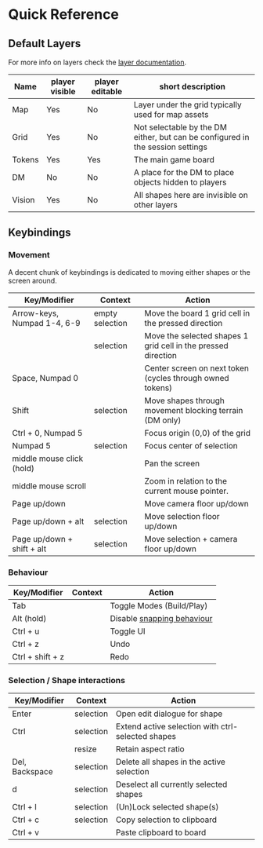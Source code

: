 # Quick Reference

## Default Layers

For more info on layers check the [layer documentation](/docs/dm/layers/).

| Name   | player visible | player editable | short description                                                              |
| ------ | -------------- | --------------- | ------------------------------------------------------------------------------ |
| Map    | Yes            | No              | Layer under the grid typically used for map assets                             |
| Grid   | Yes            | No              | Not selectable by the DM either, but can be configured in the session settings |
| Tokens | Yes            | Yes             | The main game board                                                            |
| DM     | No             | No              | A place for the DM to place objects hidden to players                          |
| Vision | Yes            | No              | All shapes here are invisible on other layers                                  |

## Keybindings

### Movement

A decent chunk of keybindings is dedicated to moving either shapes or the screen around.

| Key/Modifier                | Context         | Action                                                        |
| --------------------------- | --------------- | ------------------------------------------------------------- |
| Arrow-keys, Numpad 1-4, 6-9 | empty selection | Move the board 1 grid cell in the pressed direction           |
|                             | selection       | Move the selected shapes 1 grid cell in the pressed direction |
| Space, Numpad 0             |                 | Center screen on next token (cycles through owned tokens)     |
| Shift                       | selection       | Move shapes through movement blocking terrain (DM only)       |
| Ctrl + 0, Numpad 5          |                 | Focus origin (0,0) of the grid                                |
| Numpad 5                    | selection       | Focus center of selection                                     |
| middle mouse click (hold)   |                 | Pan the screen                                                |
| middle mouse scroll         |                 | Zoom in relation to the current mouse pointer.                |
| Page up/down                |                 | Move camera floor up/down                                     |
| Page up/down + alt          | selection       | Move selection floor up/down                                  |
| Page up/down + shift + alt  | selection       | Move selection + camera floor up/down                         |

### Behaviour

| Key/Modifier     | Context | Action                                              |
| ---------------- | ------- | --------------------------------------------------- |
| Tab              |         | Toggle Modes (Build/Play)                           |
| Alt (hold)       |         | Disable [snapping behaviour](/docs/player/snapping) |
| Ctrl + u         |         | Toggle UI                                           |
| Ctrl + z         |         | Undo                                                |
| Ctrl + shift + z |         | Redo                                                |

### Selection / Shape interactions

| Key/Modifier   | Context   | Action                                            |
| -------------- | --------- | ------------------------------------------------- |
| Enter          | selection | Open edit dialogue for shape                      |
| Ctrl           | selection | Extend active selection with ctrl-selected shapes |
|                | resize    | Retain aspect ratio                               |
| Del, Backspace | selection | Delete all shapes in the active selection         |
| d              | selection | Deselect all currently selected shapes            |
| Ctrl + l       | selection | (Un)Lock selected shape(s)                        |
| Ctrl + c       | selection | Copy selection to clipboard                       |
| Ctrl + v       |           | Paste clipboard to board                          |
